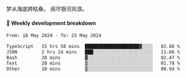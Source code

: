 梦从海底跨枯桑。
阅尽银河风浪。


#### 📝 Weekly development breakdown

<!--START_SECTION:waka-->

```txt
From: 18 May 2024 - To: 25 May 2024

TypeScript   15 hrs 58 mins  ████████████████████▓░░░░   82.88 %
JSON         2 hrs 14 mins   ███░░░░░░░░░░░░░░░░░░░░░░   11.66 %
Bash         28 mins         ▓░░░░░░░░░░░░░░░░░░░░░░░░   02.47 %
Text         20 mins         ▒░░░░░░░░░░░░░░░░░░░░░░░░   01.78 %
Other        10 mins         ▒░░░░░░░░░░░░░░░░░░░░░░░░   00.94 %
```

<!--END_SECTION:waka-->



